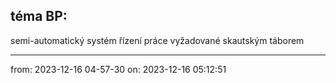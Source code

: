 ## téma BP: 
semi-automatický systém řízení práce vyžadované skautským táborem

___
from: 2023-12-16 04-57-30 on: 2023-12-16 05:12:51